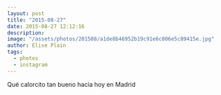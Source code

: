 ```yaml
---
layout: post
title: "2015-08-27"
date: 2015-08-27 12:12:16
description: 
image: "/assets/photos/201508/a1de8b46952b19c91e6c006e5c89415e.jpg"
author: Elise Plain
tags: 
  - photos
  - instagram
---
```


Qué calorcito tan bueno hacía hoy en Madrid
<p></p>
